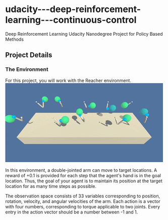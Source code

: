 # udacity---deep-reinforcement-learning---continuous-control
Deep Reinforcement Learning Udacity Nanodegree Project for Policy Based Methods

## Project Details
### The Environment
For this project, you will work with the Reacher environment.  
  ![Enviroment](/image/reacher.gif)  
    
In this environment, a double-jointed arm can move to target locations. A reward of +0.1 is provided for each step that the agent's hand is in the goal location. Thus, the goal of your agent is to maintain its position at the target location for as many time steps as possible.

The observation space consists of 33 variables corresponding to position, rotation, velocity, and angular velocities of the arm. Each action is a vector with four numbers, corresponding to torque applicable to two joints. Every entry in the action vector should be a number between -1 and 1.
